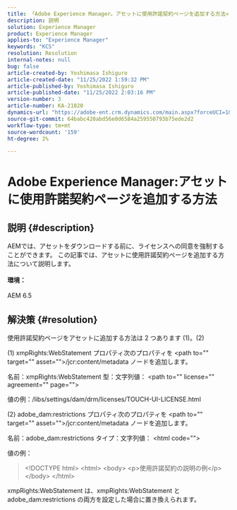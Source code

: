 ```yaml
---
title: 「Adobe Experience Manager。アセットに使用許諾契約ページを追加する方法»
description: 説明
solution: Experience Manager
product: Experience Manager
applies-to: "Experience Manager"
keywords: "KCS"
resolution: Resolution
internal-notes: null
bug: false
article-created-by: Yoshimasa Ishiguro
article-created-date: "11/25/2022 1:59:32 PM"
article-published-by: Yoshimasa Ishiguro
article-published-date: "11/25/2022 2:03:16 PM"
version-number: 3
article-number: KA-21020
dynamics-url: "https://adobe-ent.crm.dynamics.com/main.aspx?forceUCI=1&pagetype=entityrecord&etn=knowledgearticle&id=85b39b61-c96c-ed11-9561-6045bd006a22"
source-git-commit: 64babc420abd56e0d6584a259550793b75ede2d2
workflow-type: tm+mt
source-wordcount: '159'
ht-degree: 2%

---
```


# Adobe Experience Manager:アセットに使用許諾契約ページを追加する方法

## 説明 {#description}

AEMでは、アセットをダウンロードする前に、ライセンスへの同意を強制することができます。 この記事では、アセットに使用許諾契約ページを追加する方法について説明します。<br><br><b>環境：</b><br><br>AEM 6.5

## 解決策 {#resolution}


使用許諾契約ページをアセットに追加する方法は 2 つあります (1)。(2)

(1) xmpRights:WebStatement プロパティ次のプロパティを &lt;path to=&quot;&quot; target=&quot;&quot; asset=&quot;&quot;>/jcr:content/metadata ノードを追加します。

名前：xmpRights:WebStatement 型：文字列値： &lt;path to=&quot;&quot; license=&quot;&quot; agreement=&quot;&quot; page=&quot;&quot;>

値の例：/libs/settings/dam/drm/licenses/TOUCH-UI-LICENSE.html

(2) adobe_dam:restrictions プロパティ次のプロパティを &lt;path to=&quot;&quot; target=&quot;&quot; asset=&quot;&quot;>/jcr:content/metadata ノードを追加します。

名前：adobe_dam:restrictions タイプ：文字列値： &lt;html code=&quot;&quot;>

値の例：


> &lt;!DOCTYPE html>
&lt;html>
&lt;body>
&lt;p>使用許諾契約の説明の例&lt;/p>
&lt;/body>
&lt;/html>


xmpRights:WebStatement は、xmpRights:WebStatement と adobe_dam:restrictions の両方を設定した場合に置き換えられます。
